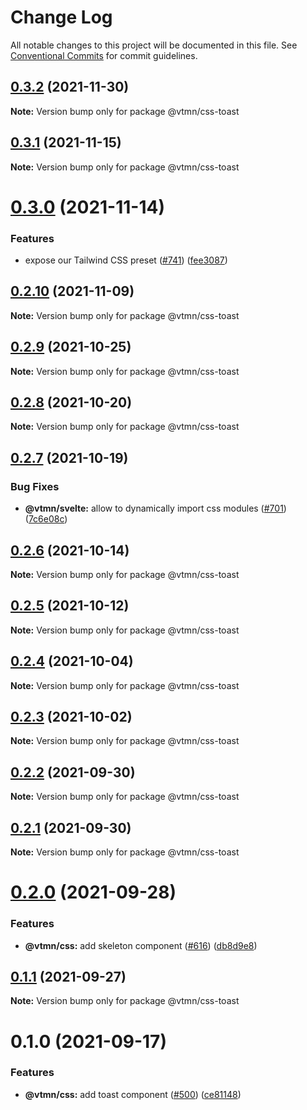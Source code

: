 # Change Log

All notable changes to this project will be documented in this file.
See [Conventional Commits](https://conventionalcommits.org) for commit guidelines.

## [0.3.2](https://github.com/Decathlon/vitamin-web/compare/@vtmn/css-toast@0.3.1...@vtmn/css-toast@0.3.2) (2021-11-30)

**Note:** Version bump only for package @vtmn/css-toast





## [0.3.1](https://github.com/Decathlon/vitamin-web/compare/@vtmn/css-toast@0.3.0...@vtmn/css-toast@0.3.1) (2021-11-15)

**Note:** Version bump only for package @vtmn/css-toast





# [0.3.0](https://github.com/Decathlon/vitamin-web/compare/@vtmn/css-toast@0.2.10...@vtmn/css-toast@0.3.0) (2021-11-14)


### Features

* expose our Tailwind CSS preset ([#741](https://github.com/Decathlon/vitamin-web/issues/741)) ([fee3087](https://github.com/Decathlon/vitamin-web/commit/fee308730bd4978fecdcfdf4bc3d8b9ef95e5739))





## [0.2.10](https://github.com/Decathlon/vitamin-web/compare/@vtmn/css-toast@0.2.9...@vtmn/css-toast@0.2.10) (2021-11-09)

**Note:** Version bump only for package @vtmn/css-toast





## [0.2.9](https://github.com/Decathlon/vitamin-web/compare/@vtmn/css-toast@0.2.8...@vtmn/css-toast@0.2.9) (2021-10-25)

**Note:** Version bump only for package @vtmn/css-toast





## [0.2.8](https://github.com/Decathlon/vitamin-web/compare/@vtmn/css-toast@0.2.7...@vtmn/css-toast@0.2.8) (2021-10-20)

**Note:** Version bump only for package @vtmn/css-toast





## [0.2.7](https://github.com/Decathlon/vitamin-web/compare/@vtmn/css-toast@0.2.6...@vtmn/css-toast@0.2.7) (2021-10-19)


### Bug Fixes

* **@vtmn/svelte:** allow to dynamically import css modules ([#701](https://github.com/Decathlon/vitamin-web/issues/701)) ([7c6e08c](https://github.com/Decathlon/vitamin-web/commit/7c6e08c4f76aa32fe92f91d7979df73796ff66e7))





## [0.2.6](https://github.com/Decathlon/vitamin-web/compare/@vtmn/css-toast@0.2.5...@vtmn/css-toast@0.2.6) (2021-10-14)

**Note:** Version bump only for package @vtmn/css-toast





## [0.2.5](https://github.com/Decathlon/vitamin-web/compare/@vtmn/css-toast@0.2.4...@vtmn/css-toast@0.2.5) (2021-10-12)

**Note:** Version bump only for package @vtmn/css-toast





## [0.2.4](https://github.com/Decathlon/vitamin-web/compare/@vtmn/css-toast@0.2.3...@vtmn/css-toast@0.2.4) (2021-10-04)

**Note:** Version bump only for package @vtmn/css-toast





## [0.2.3](https://github.com/Decathlon/vitamin-web/compare/@vtmn/css-toast@0.2.2...@vtmn/css-toast@0.2.3) (2021-10-02)

**Note:** Version bump only for package @vtmn/css-toast





## [0.2.2](https://github.com/Decathlon/vitamin-web/compare/@vtmn/css-toast@0.2.1...@vtmn/css-toast@0.2.2) (2021-09-30)

**Note:** Version bump only for package @vtmn/css-toast





## [0.2.1](https://github.com/Decathlon/vitamin-web/compare/@vtmn/css-toast@0.2.0...@vtmn/css-toast@0.2.1) (2021-09-30)

**Note:** Version bump only for package @vtmn/css-toast





# [0.2.0](https://github.com/Decathlon/vitamin-web/compare/@vtmn/css-toast@0.1.1...@vtmn/css-toast@0.2.0) (2021-09-28)


### Features

* **@vtmn/css:** add skeleton component ([#616](https://github.com/Decathlon/vitamin-web/issues/616)) ([db8d9e8](https://github.com/Decathlon/vitamin-web/commit/db8d9e80eeb56aac8b3b5584b421244eb8588537))





## [0.1.1](https://github.com/Decathlon/vitamin-web/compare/@vtmn/css-toast@0.1.0...@vtmn/css-toast@0.1.1) (2021-09-27)

**Note:** Version bump only for package @vtmn/css-toast





# 0.1.0 (2021-09-17)


### Features

* **@vtmn/css:** add toast component ([#500](https://github.com/Decathlon/vitamin-web/issues/500)) ([ce81148](https://github.com/Decathlon/vitamin-web/commit/ce811483867afda773b942ec557d925a23882f12))

